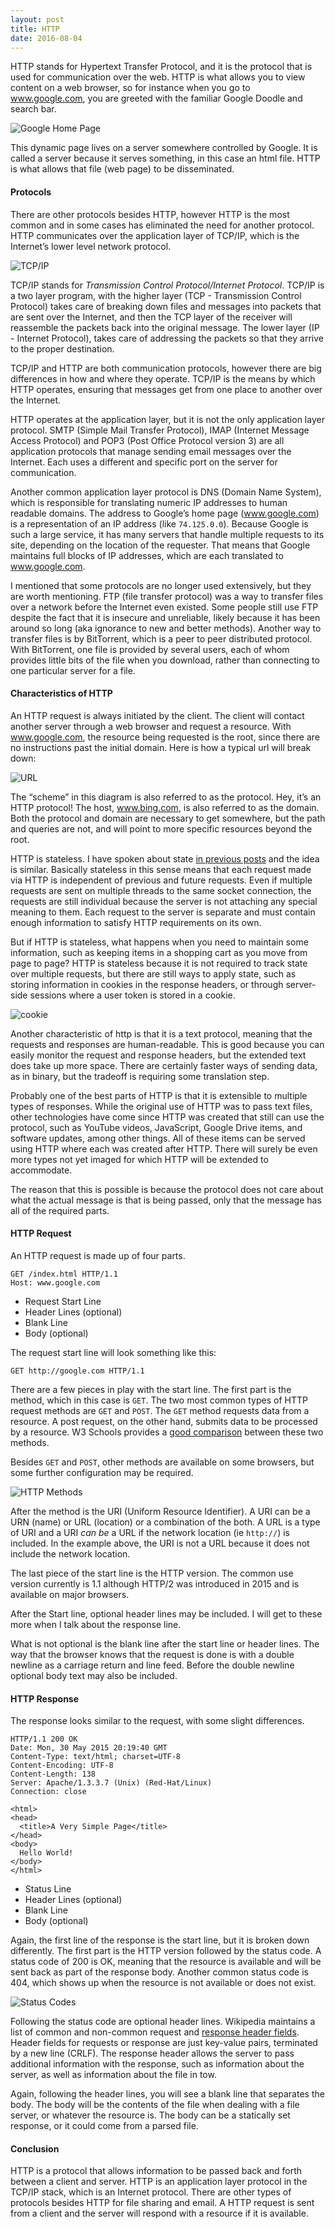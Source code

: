 ```yaml
---
layout: post
title: HTTP
date: 2016-08-04
---
```


HTTP stands for Hypertext Transfer Protocol, and it is the protocol that is used for communication over the web. HTTP is what allows you to view content on a web browser, so for instance when you go to www.google.com, you are greeted with the familiar Google Doodle and search bar. 

![Google Home Page](http://cdn2.ubergizmo.com/wp-content/uploads/2015/12/google-android-ios-apps.jpg)

This dynamic page lives on a server somewhere controlled by Google. It is called a server because it serves something, in this case an html file. HTTP is what allows that file (web page) to be disseminated. 


#### Protocols


There are other protocols besides HTTP, however HTTP is the most common and in some cases has eliminated the need for another protocol. HTTP communicates over the application layer of TCP/IP, which is the Internet’s lower level network protocol. 

![TCP/IP](http://www.samos.aegean.gr/english/images/TCP-IP%20model.jpg)

TCP/IP stands for _Transmission Control Protocol/Internet Protocol_. TCP/IP is a two layer program, with the higher layer (TCP - Transmission Control Protocol) takes care of breaking down files and messages into packets that are sent over the Internet, and then the TCP layer of the receiver will reassemble the packets back into the original message. The lower layer (IP - Internet Protocol), takes care of addressing the packets so that they arrive to the proper destination.

TCP/IP and HTTP are both communication protocols, however there are big differences in how and where they operate. TCP/IP is the means by which HTTP operates, ensuring that messages get from one place to another over the Internet. 

HTTP operates at the application layer, but it is not the only application layer protocol. SMTP (Simple Mail Transfer Protocol), IMAP (Internet Message Access Protocol) and POP3 (Post Office Protocol version 3) are all application protocols that manage sending email messages over the Internet. Each uses a different and specific port on the server for communication. 

Another common application layer protocol is DNS (Domain Name System), which is responsible for translating numeric IP addresses to human readable domains. The address to Google’s home page (www.google.com) is a representation of an IP address (like `74.125.0.0`). Because Google is such a large service, it has many servers that handle multiple requests to its site, depending on the location of the requester. That means that Google maintains full blocks of IP addresses, which are each translated to www.google.com.

I mentioned that some protocols are no longer used extensively, but they are worth mentioning. FTP (file transfer protocol) was a way to transfer files over a network before the Internet even existed. Some people still use FTP despite the fact that it is insecure and unreliable, likely because it has been around so long (aka ignorance to new and better methods). Another way to transfer files is by BitTorrent, which is a peer to peer distributed protocol. With BitTorrent, one file is provided by several users, each of whom provides little bits of the file when you download, rather than connecting to one particular server for a file. 


#### Characteristics of HTTP


An HTTP request is always initiated by the client. The client will contact another server through a web browser and request a resource. With www.google.com, the resource being requested is the root, since there are no instructions past the initial domain. Here is how a typical url will break down:

![URL](http://help.openspan.com/53/Components/graphics/ebx_-1979814013.gif)

The “scheme” in this diagram is also referred to as the protocol. Hey, it’s an HTTP protocol! The host, www.bing.com, is also referred to as the domain. Both the protocol and domain are necessary to get somewhere, but the path and queries are not, and will point to more specific resources beyond the root. 

HTTP is stateless. I have spoken about state [in previous posts](http://nicolecarpenter.github.io/2016/03/30/whats-the-deal-with-state.html) and the idea is similar. Basically stateless in this sense means that each request made via HTTP is independent of previous and future requests. Even if multiple requests are sent on multiple threads to the same socket connection, the requests are still individual because the server is not attaching any special meaning to them. Each request to the server is separate and must contain enough information to satisfy HTTP requirements on its own.

But if HTTP is stateless, what happens when you need to maintain some information, such as keeping items in a shopping cart as you move from page to page? HTTP is stateless because it is not required to track state over multiple requests, but there are still ways to apply state, such as storing information in cookies in the response headers, or through server-side sessions where a user token is stored in a cookie. 

![cookie](http://www.pngall.com/wp-content/uploads/2016/07/Cookie-PNG-Clipart.png)

Another characteristic of http is that it is a text protocol, meaning that the requests and responses are human-readable. This is good because you can easily monitor the request and response headers, but the extended text does take up more space. There are certainly faster ways of sending data, as in binary, but the tradeoff is requiring some translation step. 

Probably one of the best parts of HTTP is that it is extensible to multiple types of responses. While the original use of HTTP was to pass text files, other technologies have come since HTTP was created that still can use the protocol, such as YouTube videos, JavaScript, Google Drive items, and software updates, among other things. All of these items can be served using HTTP where each was created after HTTP. There will surely be even more types not yet imaged for which HTTP will be extended to accommodate.

The reason that this is possible is because the protocol does not care about what the actual message is that is being passed, only that the message has all of the required parts.


#### HTTP Request

An HTTP request is made up of four parts.

```
GET /index.html HTTP/1.1
Host: www.google.com

```

- Request Start Line
- Header Lines (optional)
- Blank Line
- Body (optional)

The request start line will look something like this:

```
GET http://google.com HTTP/1.1
```

There are a few pieces in play with the start line. The first part is the method, which in this case is `GET`. The two most common types of HTTP request methods are `GET` and `POST`. The `GET` method requests data from a resource. A post request, on the other hand, submits data to be processed by a resource. W3 Schools provides a [good comparison](http://www.w3schools.com/tags/ref_httpmethods.asp) between these two methods.  

Besides `GET` and `POST`, other methods are available on some browsers, but some further configuration may be required. 

![HTTP Methods](http://static1.squarespace.com/static/55bb7996e4b0682032281f3c/t/56c49372f85082b4270f42ab/1455723403984/)

After the method is the URI (Uniform Resource Identifier). A URI can be a URN (name) or URL (location) or a combination of the both. A URL is a type of URI and a URI _can be_ a URL if the network location (ie `http://`) is included. In the example above, the URI is not a URL because it does not include the network location. 

The last piece of the start line is the HTTP version. The common use version currently is 1.1 although HTTP/2 was introduced in 2015 and is available on major browsers. 

After the Start line, optional header lines may be included. I will get to these more when I talk about the response line. 

What is not optional is the blank line after the start line or header lines. The way that the browser knows that the request is done is with a double newline as a carriage return and line feed. Before the double newline optional body text may also be included. 


#### HTTP Response

The response looks similar to the request, with some slight differences. 

```
HTTP/1.1 200 OK
Date: Mon, 30 May 2015 20:19:40 GMT
Content-Type: text/html; charset=UTF-8
Content-Encoding: UTF-8
Content-Length: 138
Server: Apache/1.3.3.7 (Unix) (Red-Hat/Linux)
Connection: close

<html>
<head>
  <title>A Very Simple Page</title>
</head>
<body>
  Hello World!
</body>
</html>
```

- Status Line
- Header Lines (optional)
- Blank Line
- Body (optional)

Again, the first line of the response is the start line, but it is broken down differently. The first part is the HTTP version followed by the status code. A status code of 200 is OK, meaning that the resource is available and will be sent back as part of the response body. Another common status code is 404, which shows up when the resource is not available or does not exist. 

![Status Codes](http://image.slidesharecdn.com/restfulwebserviceswithspringmvc-130630030659-phpapp02/95/restful-web-services-with-spring-mvc-28-638.jpg?cb=1372561944)

Following the status code are optional header lines. Wikipedia maintains a list of common and non-common request and [response header fields](https://en.wikipedia.org/wiki/List_of_HTTP_header_fields). Header fields for requests or response are just key-value pairs, terminated by a new line (CRLF). The response header allows the server to pass additional information with the response, such as information about the server, as well as information about the file in tow. 

Again, following the header lines, you will see a blank line that separates the body. The body will be the contents of the file when dealing with a file server, or whatever the resource is. The body can be a statically set response, or it could come from a parsed file. 

#### Conclusion

HTTP is a protocol that allows information to be passed back and forth between a client and server. HTTP is an application layer protocol in the TCP/IP stack, which is an Internet protocol. There are other types of protocols besides HTTP for file sharing and email. A HTTP request is sent from a client and the server will respond with a resource if it is available. 